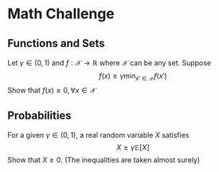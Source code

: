# Math Challenge

## Functions and Sets

Let $\gamma\in(0,1)$ and $f:\mathcal X \to \mathbb R$ where $\mathcal X$ can be any set. Suppose
$$
f(x)\ge \gamma\min_{x'\in\mathcal X} f(x')
$$
Show that $f(x) \ge 0, \forall x\in\mathcal X$

## Probabilities

For a given $\gamma\in(0,1)$, a real random variable $X$ satisfies
$$
X \ge \gamma\mathbb E[X]
$$
Show that $X\ge 0$. (The inequalities are taken almost surely)